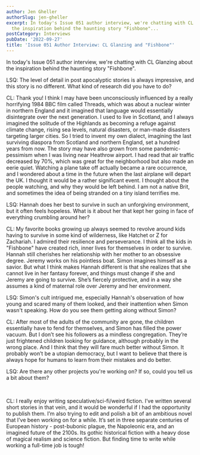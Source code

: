 ```yaml
---
author: Jen Gheller
authorSlug: jen-gheller
excerpt: In today's Issue 051 author interview, we're chatting with CL Glanzing about
  the inspiration behind the haunting story "Fishbone"...
postCategory: Interviews
pubDate: '2022-09-27'
title: 'Issue 051 Author Interview: CL Glanzing and "Fishbone"'
---
```

In today's Issue 051 author interview, we're chatting with CL Glanzing about the inspiration behind the haunting story "Fishbone".

LSQ: The level of detail in post apocalyptic stories is always impressive, and this story is no different. What kind of research did you have to do?

CL: Thank you! I think I may have been unconsciously influenced by a really horrifying 1984 BBC film called Threads, which was about a nuclear winter in northern England and it imagined that language would essentially disintegrate over the next generation. I used to live in Scotland, and I always imagined the solitude of the Highlands as becoming a refuge against climate change, rising sea levels, natural disasters, or man-made disasters targeting larger cities. So I tried to invent my own dialect, imagining the last surviving diaspora from Scotland and northern England, set a hundred years from now. The story may have also grown from some pandemic-pessimism when I was living near Heathrow airport. I had read that air traffic decreased by 70%, which was great for the neighborhood but also made an eerie quiet. Watching a plane take off actually became a rare occurrence, and I wondered about a time in the future when the last airplane will depart the UK. I thought it would be a rather significant event. I thought about the people watching, and why they would be left behind. I am not a native Brit, and sometimes the idea of being stranded on a tiny island terrifies me.

LSQ: Hannah does her best to survive in such an unforgiving environment, but it often feels hopeless. What is it about her that kept her going in face of everything crumbling around her?

CL: My favorite books growing up always seemed to revolve around kids having to survive in some kind of wilderness, like Hatchet or Z for Zachariah. I admired their resilience and perseverance. I think all the kids in "Fishbone" have created rich, inner lives for themselves in order to survive. Hannah still cherishes her relationship with her mother to an obsessive degree. Jeremy works on his pointless boat. Simon imagines himself as a savior. But what I think makes Hannah different is that she realizes that she cannot live in her fantasy forever, and things must change if she and Jeremy are going to survive. She’s fiercely protective, and in a way she assumes a kind of maternal role over Jeremy and her environment.

LSQ: Simon's cult intrigued me, especially Hannah's observation of how young and scared many of them looked, and their inattention when Simon wasn't speaking. How do you see them getting along without Simon?

CL: After most of the adults of the community are gone, the children essentially have to fend for themselves, and Simon has filled the power vacuum. But I don’t see his followers as a mindless congregation. They’re just frightened children looking for guidance, although probably in the wrong place. And I think that they will fare much better without Simon. It probably won’t be a utopian democracy, but I want to believe that there is always hope for humans to learn from their mistakes and do better.

LSQ: Are there any other projects you're working on? If so, could you tell us a bit about them?

&nbsp;

CL: I really enjoy writing speculative/sci-fi/weird fiction. I’ve written several short stories in that vein, and it would be wonderful if I had the opportunity to publish them. I’m also trying to edit and polish a bit of an ambitious novel that I’ve been working on for a while. It’s set in three separate centuries of European history - post-bubonic plague, the Napoleonic era, and an imagined future of the 2100s. Its gothic historical fiction with a heavy dose of magical realism and science fiction. But finding time to write while working a full-time job is tough!